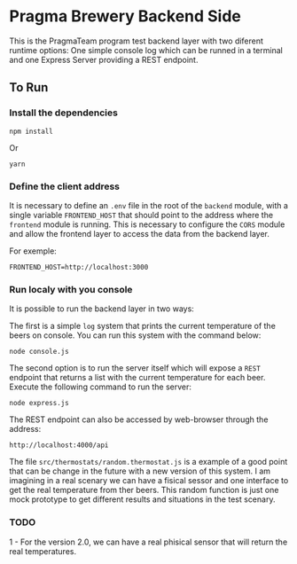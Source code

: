 # Pragma Brewery Backend Side

This is the PragmaTeam program test backend layer with two diferent runtime options: One simple console log which can be runned in a terminal and one Express Server providing a REST endpoint.

## To Run
### Install the dependencies

```
npm install
```

Or

```
yarn
```

### Define the client address

It is necessary to define an `.env` file in the root of the `backend` module, with a single variable `FRONTEND_HOST` that should point to the address where the `frontend` module is running. This is necessary to configure the `CORS` module and allow the frontend layer to access the data from the backend layer.

For exemple:

```
FRONTEND_HOST=http://localhost:3000
```

### Run localy with you console

It is possible to run the backend layer in two ways: 

The first is a simple `log` system that prints the current temperature of the beers on console. You can run this system with the command below:

```
node console.js
```

The second option is to run the server itself which will expose a `REST` endpoint that returns a list with the current temperature for each beer. Execute the following command to run the server:

```
node express.js
```

The REST endpoint can also be accessed by web-browser through the address:

```
http://localhost:4000/api
```

The file `src/thermostats/random.thermostat.js` is a example of a good point that can be change in the future with a new version of this system. I am imagining in a real scenary we can have a fisical sessor and one interface to get the real temperature from ther beers. This random function is just one mock prototype to get different results and situations in the test scenary.

### TODO

1 - For the version 2.0, we can have a real phisical sensor that will return the real temperatures.
